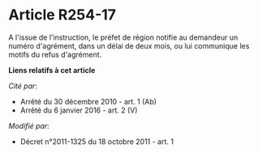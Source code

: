 # Article R254-17

A l'issue de l'instruction, le préfet de région notifie au demandeur un numéro d'agrément, dans un délai de deux mois, ou lui
communique les motifs du refus d'agrément.

**Liens relatifs à cet article**

_Cité par_:

  - Arrêté du 30 décembre 2010 - art. 1 (Ab)
  - Arrêté du 6 janvier 2016 - art. 2 (V)

_Modifié par_:

  - Décret n°2011-1325 du 18 octobre 2011 - art. 1
